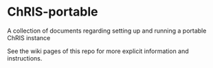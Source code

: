 # ChRIS-portable
A collection of documents regarding setting up and running a portable ChRIS instance

See the wiki pages of this repo for more explicit information and instructions.
